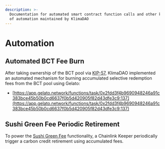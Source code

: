 ```yaml
---
description: >-
  Documentation for automated smart contract function calls and other key pieces
  of automation maintained by KlimaDAO
---
```


# Automation

## Automated BCT Fee Burn

After taking ownership of the BCT pool via [KIP-57](https://forum.klimadao.finance/d/308-kip-57-bct-transition), KlimaDAO implemented an automated mechanism for burning accumulated selective redemption fees from the BCT pool using Gelato:

* [https://app.gelato.network/functions/task/0x2fdd3f4b9690948246a91c383bce45b50b0cd6637f0b5d420905f82d43dfe3c9:137](https://app.gelato.network/functions/task/0x2fdd3f4b9690948246a91c383bce45b50b0cd6637f0b5d420905f82d43dfe3c9:137)

## Sushi Green Fee Periodic Retirement

To power the [Sushi Green Fee](integration-examples.md#sushiswap-green-fee) functionality, a Chainlink Keeper periodically trigger a carbon credit retirement using accumulated fees.
